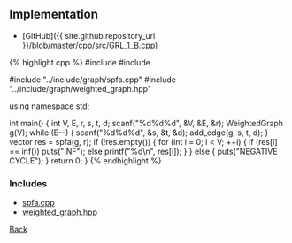 ## Implementation

- [GitHub]({{ site.github.repository_url }}/blob/master/cpp/src/GRL_1_B.cpp)

{% highlight cpp %}
#include <cstdio>
#include <tuple>

#include "../include/graph/spfa.cpp"
#include "../include/graph/weighted_graph.hpp"

using namespace std;

int main() {
  int V, E, r, s, t, d;
  scanf("%d%d%d", &V, &E, &r);
  WeightedGraph<int> g(V);
  while (E--) {
    scanf("%d%d%d", &s, &t, &d);
    add_edge(g, s, t, d);
  }
  vector<int> res = spfa(g, r);
  if (!res.empty()) {
    for (int i = 0; i < V; ++i) {
      if (res[i] == inf<int>())
        puts("INF");
      else
        printf("%d\n", res[i]);
    }
  }
  else {
    puts("NEGATIVE CYCLE");
  }
  return 0;
}
{% endhighlight %}

### Includes

- [spfa.cpp](../include/graph/spfa)
- [weighted_graph.hpp](../include/graph/weighted_graph)

[Back](..)
